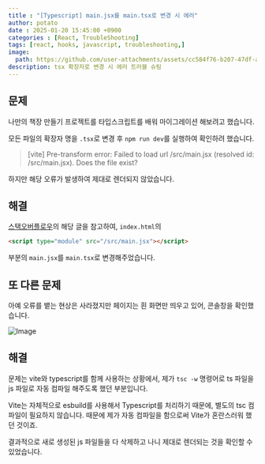 ```yaml
---
title : "[Typescript] main.jsx를 main.tsx로 변경 시 에러"
author: potato
date : 2025-01-20 15:45:00 +0900
categories : [React, TroubleShooting]
tags: [react, hooks, javascript, troubleshooting,]
image:
  path: https://github.com/user-attachments/assets/cc584f76-b207-47df-aae1-9605a42af368
description: tsx 확장자로 변경 시 에러 트러블 슈팅
---
```


## 문제

나만의 책장 만들기 프로젝트를 타입스크립트를 배워 마이그레이션 해보려고 했습니다.

모든 파일의 확장자 명을 `.tsx`로 변경 후 `npm run dev`를 실행하여 확인하려 했습니다.

> [vite] Pre-transform error: Failed to load url /src/main.jsx (resolved id: /src/main.jsx). Does the file exist?

하지만 해당 오류가 발생하여 제대로 렌더되지 않았습니다.

## 해결

[스택오버플로우](https://stackoverflow.com/questions/76212719/failed-to-load-url-src-main-jsx-resolved-id-src-main-jsx-does-the-file-e)의 해당 글을 참고하여, `index.html`의
```html
<script type="module" src="/src/main.jsx"></script>
```
부분의 `main.jsx`를 `main.tsx`로 변경해주었습니다.

## 또 다른 문제
아예 오류를 뱉는 현상은 사라졌지만 페이지는 흰 화면만 띄우고 있어, 콘솔창을 확인했습니다.

![Image](https://github.com/user-attachments/assets/e21f2e1e-9fea-4a6a-bbbf-f9491f4b5bdc)

## 해결
문제는 vite와 typescript를 함께 사용하는 상황에서, 제가 `tsc -w` 명령어로 ts 파일을 js 파일로 자동 컴파일 해주도록 했던 부분입니다.

Vite는 자체적으로 esbuild를 사용해서 Typescript를 처리하기 때문에, 별도의 tsc 컴파일이 필요하지 않습니다. 때문에 제가 자동 컴파일을 함으로써 Vite가 혼란스러워 했던 것이죠.

결과적으로 새로 생성된 js 파일들을 다 삭제하고 나니 제대로 렌더되는 것을 확인할 수 있었습니다.